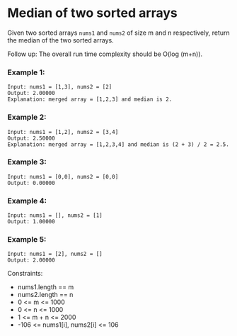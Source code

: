 # Median of two sorted arrays

Given two sorted arrays `nums1` and `nums2` of size m and n respectively, return the median of the two sorted arrays.

Follow up: The overall run time complexity should be O(log (m+n)).

### Example 1:

```
Input: nums1 = [1,3], nums2 = [2]
Output: 2.00000
Explanation: merged array = [1,2,3] and median is 2.
```

### Example 2:

```
Input: nums1 = [1,2], nums2 = [3,4]
Output: 2.50000
Explanation: merged array = [1,2,3,4] and median is (2 + 3) / 2 = 2.5.
```

### Example 3:

```
Input: nums1 = [0,0], nums2 = [0,0]
Output: 0.00000
```

### Example 4:

```
Input: nums1 = [], nums2 = [1]
Output: 1.00000
```

### Example 5:

```
Input: nums1 = [2], nums2 = []
Output: 2.00000
```

Constraints:

- nums1.length == m
- nums2.length == n
- 0 <= m <= 1000
- 0 <= n <= 1000
- 1 <= m + n <= 2000
- -106 <= nums1[i], nums2[i] <= 106
